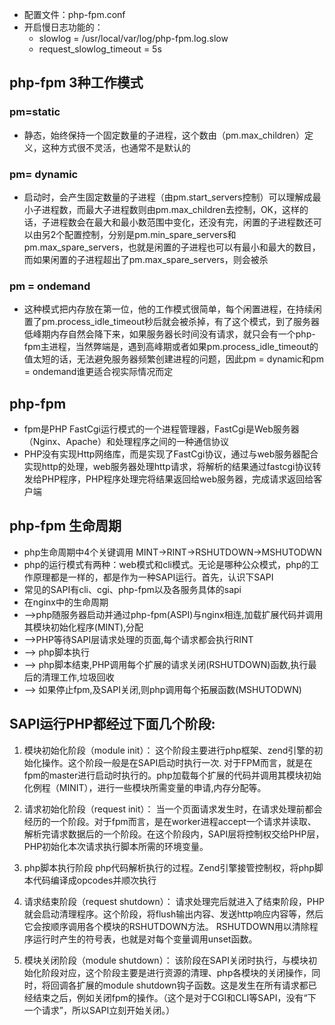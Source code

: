 - 配置文件：php-fpm.conf 
- 开启慢日志功能的：
  - slowlog = /usr/local/var/log/php-fpm.log.slow
  - request_slowlog_timeout = 5s
## php-fpm 3种工作模式
### pm=static
- 静态，始终保持一个固定数量的子进程，这个数由（pm.max_children）定义，这种方式很不灵活，也通常不是默认的
### pm= dynamic
- 启动时，会产生固定数量的子进程（由pm.start_servers控制）可以理解成最小子进程数，而最大子进程数则由pm.max_children去控制，OK，这样的话，子进程数会在最大和最小数范围中变化，还没有完，闲置的子进程数还可以由另2个配置控制，分别是pm.min_spare_servers和pm.max_spare_servers，也就是闲置的子进程也可以有最小和最大的数目，而如果闲置的子进程超出了pm.max_spare_servers，则会被杀
### pm = ondemand
- 这种模式把内存放在第一位，他的工作模式很简单，每个闲置进程，在持续闲置了pm.process_idle_timeout秒后就会被杀掉，有了这个模式，到了服务器低峰期内存自然会降下来，如果服务器长时间没有请求，就只会有一个php-fpm主进程，当然弊端是，遇到高峰期或者如果pm.process_idle_timeout的值太短的话，无法避免服务器频繁创建进程的问题，因此pm = dynamic和pm = ondemand谁更适合视实际情况而定
## php-fpm
- fpm是PHP FastCgi运行模式的一个进程管理器，FastCgi是Web服务器（Nginx、Apache）和处理程序之间的一种通信协议
- PHP没有实现Http网络库，而是实现了FastCgi协议，通过与web服务器配合实现http的处理，web服务器处理http请求，将解析的结果通过fastcgi协议转发给PHP程序，PHP程序处理完将结果返回给web服务器，完成请求返回给客户端
## php-fpm 生命周期
- php生命周期中4个关键调用 MINT->RINT->RSHUTDOWN->MSHUTODWN
- php的运行模式有两种：web模式和cli模式。无论是哪种公众模式，php的工作原理都是一样的，都是作为一种SAPI运行。首先，认识下SAPI
- 常见的SAPI有cli、cgi、php-fpm以及各服务具体的sapi
- 在nginx中的生命周期
- -->php随服务器启动并通过php-fpm(ASPI)与nginx相连,加载扩展代码并调用其模块初始化程序(MINT),分配
- -->PHP等待SAPI层请求处理的页面,每个请求都会执行RINT
- --> php脚本执行
- --> php脚本结束,PHP调用每个扩展的请求关闭(RSHUTDOWN)函数,执行最后的清理工作,垃圾回收
- --> 如果停止fpm,及SAPI关闭,则php调用每个拓展函数(MSHUTODWN)

## SAPI运行PHP都经过下面几个阶段:
1. 模块初始化阶段（module init）：
这个阶段主要进行php框架、zend引擎的初始化操作。这个阶段一般是在SAPI启动时执行一次. 对于FPM而言，就是在fpm的master进行启动时执行的。php加载每个扩展的代码并调用其模块初始化例程（MINIT），进行一些模块所需变量的申请,内存分配等。

2. 请求初始化阶段（request init）：
当一个页面请求发生时，在请求处理前都会经历的一个阶段。对于fpm而言，是在worker进程accept一个请求并读取、解析完请求数据后的一个阶段。在这个阶段内，SAPI层将控制权交给PHP层，PHP初始化本次请求执行脚本所需的环境变量。

3. php脚本执行阶段
php代码解析执行的过程。Zend引擎接管控制权，将php脚本代码编译成opcodes并顺次执行

4. 请求结束阶段（request shutdown）：
请求处理完后就进入了结束阶段，PHP就会启动清理程序。这个阶段，将flush输出内容、发送http响应内容等，然后它会按顺序调用各个模块的RSHUTDOWN方法。 RSHUTDOWN用以清除程序运行时产生的符号表，也就是对每个变量调用unset函数。

5. 模块关闭阶段（module shutdown）：
该阶段在SAPI关闭时执行，与模块初始化阶段对应，这个阶段主要是进行资源的清理、php各模块的关闭操作，同时，将回调各扩展的module shutdown钩子函数。这是发生在所有请求都已经结束之后，例如关闭fpm的操作。（这个是对于CGI和CLI等SAPI，没有“下一个请求”，所以SAPI立刻开始关闭。）